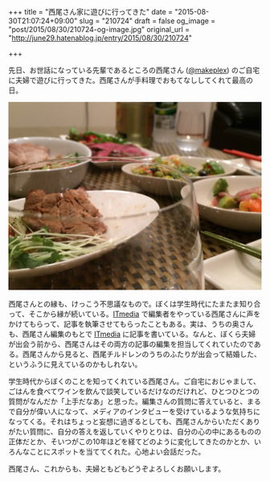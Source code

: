 +++
title = "西尾さん家に遊びに行ってきた"
date = "2015-08-30T21:07:24+09:00"
slug = "210724"
draft = false
og_image = "post/2015/08/30/210724-og-image.jpg"
original_url = "http://june29.hatenablog.jp/entry/2015/08/30/210724"

+++

<p>先日、お世話になっている先輩であるところの西尾さん (<a href="https://twitter.com/makeplex" title="desc">@makeplex</a>) のご自宅に夫婦で遊びに行ってきた。西尾さんが手料理でおもてなししてくれて最高の日。</p>

<p><span itemscope itemtype="http://schema.org/Photograph"><img src="/post/2015/08/30/210724-20150830203738.jpg" alt="f:id:june29:20150830203738j:plain" title="f:id:june29:20150830203738j:plain" class="hatena-fotolife" itemprop="image"></span></p>

<p>西尾さんとの縁も、けっこう不思議なもので。ぼくは学生時代にたまたま知り合って、そこから縁が続いている。<a class="keyword" href="http://d.hatena.ne.jp/keyword/ITmedia">ITmedia</a> で編集者をやっている西尾さんに声をかけてもらって、記事を執筆させてもらったこともある。実は、うちの奥さんも、西尾さん編集のもとで <a class="keyword" href="http://d.hatena.ne.jp/keyword/ITmedia">ITmedia</a> に記事を書いている。なんと、ぼくら夫婦が出会う前から、西尾さんはその両方の記事の編集を担当してくれていたのである。西尾さんから見ると、西尾チルドレンのうちのふたりが出会って結婚した、というふうに見えているのかもしれない。</p>

<p>学生時代からぼくのことを知ってくれている西尾さん。ご自宅におじゃまして、ごはんを食べてワインを飲んで談笑しているだけなのだけれど、ひとつひとつの質問がなんだか「上手だなあ」と思った。編集さんの質問に答えていると、まるで自分が偉い人になって、メディアのインタビューを受けているような気持ちになってくる。それはちょっと妄想に過ぎるとしても、西尾さんからいただくありがたい質問に、自分の答えを返していくやりとりは、自分の心の中にあるものの正体だとか、そいつがこの10年ほどを経てどのように変化してきたのかとか、いろんなことにスポットを当ててくれた。心地よい会話だった。</p>

<p>西尾さん、これからも、夫婦ともどもどうぞよろしくお願いします。</p>
